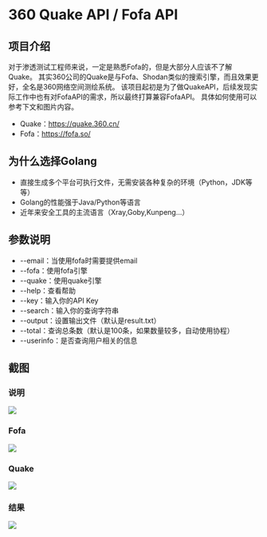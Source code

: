 # 360 Quake API / Fofa API

## 项目介绍
对于渗透测试工程师来说，一定是熟悉Fofa的，但是大部分人应该不了解Quake。
其实360公司的Quake是与Fofa、Shodan类似的搜索引擎，而且效果更好，全名是360网络空间测绘系统。
该项目起初是为了做QuakeAPI，后续发现实际工作中也有对FofaAPI的需求，所以最终打算兼容FofaAPI。
具体如何使用可以参考下文和图片内容。

- Quake：https://quake.360.cn/
- Fofa：https://fofa.so/

## 为什么选择Golang
- 直接生成多个平台可执行文件，无需安装各种复杂的环境（Python，JDK等等）
- Golang的性能强于Java/Python等语言
- 近年来安全工具的主流语言（Xray,Goby,Kunpeng...）

## 参数说明

- --email：当使用fofa时需要提供email
- --fofa：使用fofa引擎
- --quake：使用quake引擎
- --help：查看帮助
- --key：输入你的API Key
- --search：输入你的查询字符串
- --output：设置输出文件（默认是result.txt）
- --total：查询总条数（默认是100条，如果数量较多，自动使用协程）
- --userinfo：是否查询用户相关的信息

## 截图

### 说明
![](https://xuyiqing-1257927651.cos.ap-beijing.myqcloud.com/quake/quake-0.png)

### Fofa
![](https://xuyiqing-1257927651.cos.ap-beijing.myqcloud.com/quake/fofa-1.png)

### Quake
![](https://xuyiqing-1257927651.cos.ap-beijing.myqcloud.com/quake/quake-1.png)

### 结果
![](https://xuyiqing-1257927651.cos.ap-beijing.myqcloud.com/quake/result.png)
